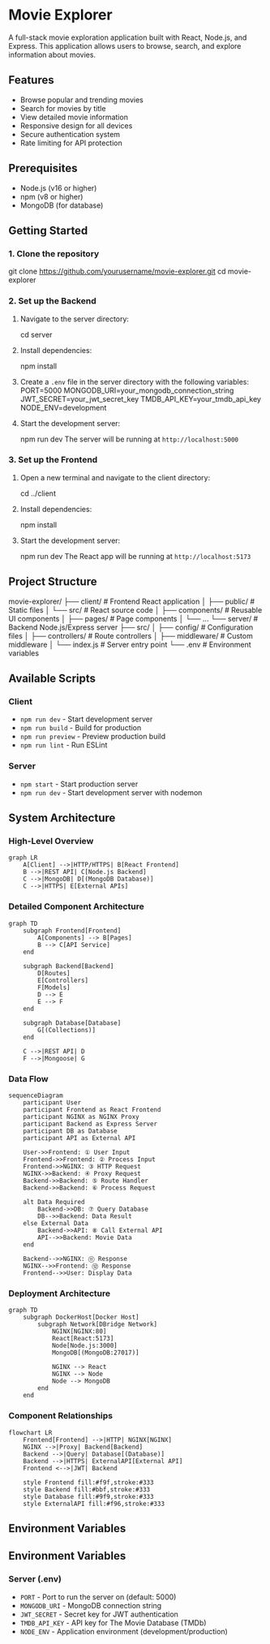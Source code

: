 # Movie Explorer

A full-stack movie exploration application built with React, Node.js, and Express. This application allows users to browse, search, and explore information about movies.

## Features

- Browse popular and trending movies
- Search for movies by title
- View detailed movie information
- Responsive design for all devices
- Secure authentication system
- Rate limiting for API protection

## Prerequisites

- Node.js (v16 or higher)
- npm (v8 or higher)
- MongoDB (for database)

## Getting Started

### 1. Clone the repository

 
git clone https://github.com/yourusername/movie-explorer.git
cd movie-explorer

### 2. Set up the Backend

1. Navigate to the server directory:
    
   cd server

2. Install dependencies:
    
   npm install

3. Create a `.env` file in the server directory with the following variables:
   PORT=5000
   MONGODB_URI=your_mongodb_connection_string
   JWT_SECRET=your_jwt_secret_key
   TMDB_API_KEY=your_tmdb_api_key
   NODE_ENV=development

4. Start the development server:
    
   npm run dev
   The server will be running at `http://localhost:5000`

### 3. Set up the Frontend

1. Open a new terminal and navigate to the client directory:
    
   cd ../client

2. Install dependencies:
    
   npm install

3. Start the development server:
    
   npm run dev
   The React app will be running at `http://localhost:5173`

## Project Structure

movie-explorer/
├── client/                 # Frontend React application
│   ├── public/            # Static files
│   └── src/               # React source code
│       ├── components/    # Reusable UI components
│       ├── pages/         # Page components
│       └── ...
└── server/                # Backend Node.js/Express server
    ├── src/
    │   ├── config/       # Configuration files
    │   ├── controllers/  # Route controllers
    │   ├── middleware/   # Custom middleware
    │   └── index.js      # Server entry point
    └── .env              # Environment variables

## Available Scripts

### Client
- `npm run dev` - Start development server
- `npm run build` - Build for production
- `npm run preview` - Preview production build
- `npm run lint` - Run ESLint

### Server
- `npm start` - Start production server
- `npm run dev` - Start development server with nodemon

## System Architecture

### High-Level Overview

```mermaid
graph LR
    A[Client] -->|HTTP/HTTPS| B[React Frontend]
    B -->|REST API| C[Node.js Backend]
    C -->|MongoDB| D[(MongoDB Database)]
    C -->|HTTPS| E[External APIs]
```

### Detailed Component Architecture

```mermaid
graph TD
    subgraph Frontend[Frontend]
        A[Components] --> B[Pages]
        B --> C[API Service]
    end
    
    subgraph Backend[Backend]
        D[Routes]
        E[Controllers]
        F[Models]
        D --> E
        E --> F
    end
    
    subgraph Database[Database]
        G[(Collections)]
    end
    
    C -->|REST API| D
    F -->|Mongoose| G
```

### Data Flow

```mermaid
sequenceDiagram
    participant User
    participant Frontend as React Frontend
    participant NGINX as NGINX Proxy
    participant Backend as Express Server
    participant DB as Database
    participant API as External API
    
    User->>Frontend: ① User Input
    Frontend->>Frontend: ② Process Input
    Frontend->>NGINX: ③ HTTP Request
    NGINX->>Backend: ④ Proxy Request
    Backend->>Backend: ⑤ Route Handler
    Backend->>Backend: ⑥ Process Request
    
    alt Data Required
        Backend->>DB: ⑦ Query Database
        DB-->>Backend: Data Result
    else External Data
        Backend->>API: ⑧ Call External API
        API-->>Backend: Movie Data
    end
    
    Backend-->>NGINX: ⑪ Response
    NGINX-->>Frontend: ⑫ Response
    Frontend-->>User: Display Data
```

### Deployment Architecture

```mermaid
graph TD
    subgraph DockerHost[Docker Host]
        subgraph Network[DBridge Network]
            NGINX[NGINX:80]
            React[React:5173]
            Node[Node.js:3000]
            MongoDB[(MongoDB:27017)]
            
            NGINX --> React
            NGINX --> Node
            Node --> MongoDB
        end
    end
```

### Component Relationships

```mermaid
flowchart LR
    Frontend[Frontend] -->|HTTP| NGINX[NGINX]
    NGINX -->|Proxy| Backend[Backend]
    Backend -->|Query| Database[(Database)]
    Backend -->|HTTPS| ExternalAPI[External API]
    Frontend <-->|JWT| Backend
    
    style Frontend fill:#f9f,stroke:#333
    style Backend fill:#bbf,stroke:#333
    style Database fill:#9f9,stroke:#333
    style ExternalAPI fill:#f96,stroke:#333
```

## Environment Variables

## Environment Variables

### Server (.env)
- `PORT` - Port to run the server on (default: 5000)
- `MONGODB_URI` - MongoDB connection string
- `JWT_SECRET` - Secret key for JWT authentication
- `TMDB_API_KEY` - API key for The Movie Database (TMDb)
- `NODE_ENV` - Application environment (development/production)

